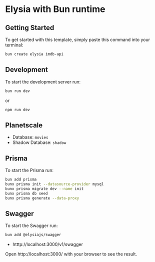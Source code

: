 # Elysia with Bun runtime

## Getting Started
To get started with this template, simply paste this command into your terminal:
```bash
bun create elysia imdb-api
```

## Development
To start the development server run:
```bash
bun run dev
```
or
```bash
npm run dev
```

## Planetscale
- Database: `movies`
- Shadow Database: `shadow`

## Prisma
To start the Prisma run:
```bash
bun add prisma
bunx prisma init --datasource-provider mysql
bunx prisma migrate dev --name init
bunx prisma db seed
bunx prisma generate --data-proxy
```
## Swagger
To start the Swagger run:
```bash
bun add @elysiajs/swagger
```
- htttp://localhost:3000/v1/swagger

Open http://localhost:3000/ with your browser to see the result.
